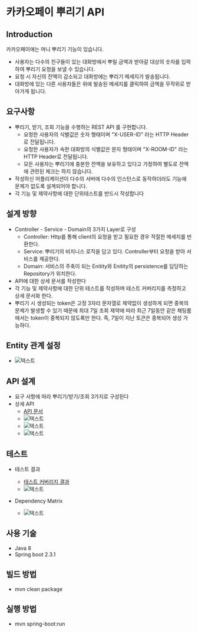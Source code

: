 # 카카오페이 뿌리기 API

## Introduction

카카오페이에는 머니 뿌리기 기능이 있습니다.
- 사용자는 다수의 친구들이 있는 대화방에서 뿌릴 금액과 받아갈 대상의 숫자를
입력하여 뿌리기 요청을 보낼 수 있습니다.
- 요청 시 자신의 잔액이 감소되고 대화방에는 뿌리기 메세지가 발송됩니다.
- 대화방에 있는 다른 사용자들은 위에 발송된 메세지를 클릭하여 금액을 무작위로
받아가게 됩니다.

## 요구사항

- 뿌리기, 받기, 조회 기능을 수행하는 REST API 를 구현합니다.
    - 요청한 사용자의 식별값은 숫자 형태이며 "X-USER-ID" 라는 HTTP Header로
전달됩니다.
    - 요청한 사용자가 속한 대화방의 식별값은 문자 형태이며 "X-ROOM-ID" 라는
HTTP Header로 전달됩니다.
    - 모든 사용자는 뿌리기에 충분한 잔액을 보유하고 있다고 가정하여 별도로
잔액에 관련된 체크는 하지 않습니다.
- 작성하신 어플리케이션이 다수의 서버에 다수의 인스턴스로 동작하더라도 기능에
문제가 없도록 설계되어야 합니다.
- 각 기능 및 제약사항에 대한 단위테스트를 반드시 작성합니다

## 설계 방향

- Controller - Service - Domain의 3가지 Layer로 구성 
    - Controller: Http를 통해 client의 요청을 받고 필요한 경우 적절한 메세지를 반환한다.
    - Service: 뿌리기의 비지니스 로직을 담고 있다. Controller부터 요청을 받아 서비스를 제공한다.
    - Domain: 서비스의 주축이 되는 Enitity와 Enitity의 persistence를 담당하는 Repository가 위치한다.
- API에 대한 상세 문서를 작성한다
- 각 기능 및 제약사항에 대한 단위 테스트를 작성하며 테스트 커버리지를 측정하고 상세 문서화 한다.
- 뿌리기 시 생성되는 token은 고정 3자리 문자열로 제약없이 생성하게 되면 중복의 문제가 발생할 수 있기 때문에 최대 7일 조회 제약에 따라 최근 7일동안 같은 채팅룸에서는 token이 중복되지 않도록만 한다. 즉, 7일이 지난 토큰은 중복되어 생성 가능하다.

## Entity 관계 설정

- ![텍스트](er.png)
    
## API 설계

- 요구 사항에 따라 뿌리기/받기/조회 3가지로 구성된다
- 상세 API
    - [API 문서](https://github.com/v0o0v/kakaopayMoneyDistribution/blob/master/api-guide.html)
    - ![텍스트](api1.PNG)
    - ![텍스트](api2.PNG)
    - ![텍스트](api3.PNG)
   

## 테스트

- 테스트 결과
    - [테스트 커버리지 결과](https://github.com/v0o0v/kakaopayMoneyDistribution/blob/master/testCoverageAnalysis/index.html)
    - ![텍스트](testCoverage.PNG)
    
- Dependency Matrix
    
    - ![텍스트](dsm.PNG)
    
## 사용 기술
- Java 8
- Spring boot 2.3.1

## 빌드 방법
- mvn clean package

## 실행 방법
- mvn spring-boot:run 

    

    


